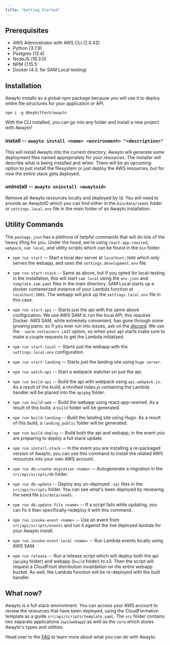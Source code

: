 ```yaml
---
title: "Getting Started"
---
```


## Prerequisites
- AWS Administrator with AWS CLI (2.0.42)
- Python (3.7.9)
- Postgres (13.4)
- NodeJS (16.3.0)
- NPM (7.15.1)
- Docker (4.3; for SAM Local testing)

## Installation

Awayto installs as a global npm package because you will use it to deploy entire file structures for your application or API.

`npm i -g @keybittech/awayto`

With the CLI installed, you can go into any folder and install a new project with Awayto!

### install -- `awayto install <name> <environment> "<description>"`
This will install Awayto into the current directory. Awayto will generate some deployment files named appropriately for your resources. The installer will describe what is being installed and when. There will be an upcoming option to just install the filesystem or just deploy the AWS resources, but for now the entire stack gets deployed.

### uninstall -- `awayto uninstall <awaytoid>`
Remove all Awayto resources locally and deployed by id. You will need to provide an AwaytoID which you can find either in the `bin/data/seeds` folder or `settings.local.env` file in the main folder of an Awayto installation.

## Utility Commands
The `package.json` has a plethora of helpful commands that will do lots of the heavy lifing for you. Under the hood, we're using `react-app-rewired`, `webpack`, `sam local`, and utility scripts which can be found in the `bin` folder.

- `npm run start` -- Start a local dev server at `localhost:3000` which only serves the webapp, and uses the `settings.development.env` file.

- `npm run start-stack` -- Same as above, but if you opted for local-testing in the installation, this will start `sam local` using the `env.json` and `template.sam.yaml` files in the main directory. SAM Local starts up a docker contanerized instance of your Lambda function at `localhost:3001`. The webapp will pick up the `settings.local.env` file in this case.

- `npm run start-api` -- Starts just the api with the same above configuration. We use AWS SAM to run the local API, this requires Docker. AWS SAM, while extremely convenient, has gone through some growing pains; so if you ever run into issues, ask on the [discord](https://discord.gg/KzpcTrn5DQ). We use the `--warm-containers LAZY` option, so when your api starts make sure to make a couple requests to get the Lambda initialized.

- `npm run start-local` -- Starts just the webapp with the `settings.local.env` configuration.

- `npm run start-landing` -- Starts just the landing site using `hugo server`.

- `npm run watch-api` -- Start a webpack watcher on just the api.

- `npm run build-api` -- Build the api with webpack using `api.webpack.js`. As a result of the build, a minified index.js containing the Lambda handler will be placed into the `apipkg` folder.

- `npm run build-web` -- Build the webapp using react-app-rewired. As a result of this build, a `build` folder will be generated.

- `npm run build-landing` -- Build the landing site using Hugo. As a result of this build, a `landing_public` folder will be generated.

- `npm run build-deploy` -- Build both the api and webapp, in the event you are preparing to deploy a full stack update.

- `npm run install-stack` -- In the event you are installing a re-packaged version of Awayto, you can use this command to install the related AWS resources into your own AWS account.

- `npm run db-create-migration <name>` -- Autogenerate a migration in the `src/api/scripts/db` folder.

- `npm run db-update` -- Deploy any un-deployed `.sql` files in the `src/api/scripts` folder. You can see what's been deployed by reviewing the seed file `bin/data/seeds`.

- `npm run db-update-file <name>` -- If a script fails while updating, you can fix it then specifically-redeploy it with this command.

- `npm run invoke-event <name>` -- Use an event from `src/api/scripts/events` and run it against the live deployed lambda for your Awayto install.

- `npm run invoke-event-local <name>` -- Run Lambda events locally using AWS SAM.

- `npm run release` -- Run a release script which will deploy both the api (`apipkg` folder) and webapp (`build` folder) to s3. Then the script will request a CloudFront distribution invalidation on the entire webapp bucket. As well, the Lambda function will be re-deployed with the built handler.



## What now?
Awayto is a full stack environment. You can access your AWS account to review the resources that have been deployed, using the CloudFormation template as a guide `src/api/scripts/template.yaml`. The `src` folder contains two separate applications (`api`/`webapp`) as well as the `core` which stores Awayto's types and utilities.

Head over to the [FAQ](/posts/FAQ/) to learn more about what you can do with Awayto.